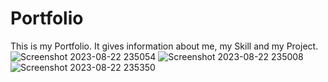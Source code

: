 # Portfolio
This is my Portfolio. It gives information about me, my Skill and my Project.
![Screenshot 2023-08-22 235054](https://github.com/CleverBoy07/Portfolio/assets/137217123/6ee3c16d-604b-44a7-a947-c988fc478905)
![Screenshot 2023-08-22 235008](https://github.com/CleverBoy07/Portfolio/assets/137217123/79010573-1bd0-4cb0-ab72-ff20f943250a)
![Screenshot 2023-08-22 235350](https://github.com/CleverBoy07/Portfolio/assets/137217123/adebd4ec-0bf5-4290-9790-2f4217ce8ff3)


